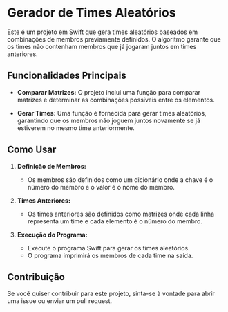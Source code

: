 # Gerador de Times Aleatórios

Este é um projeto em Swift que gera times aleatórios baseados em combinações de membros previamente definidos. O algoritmo garante que os times não contenham membros que já jogaram juntos em times anteriores.

## Funcionalidades Principais

- **Comparar Matrizes:** O projeto inclui uma função para comparar matrizes e determinar as combinações possíveis entre os elementos.

- **Gerar Times:** Uma função é fornecida para gerar times aleatórios, garantindo que os membros não joguem juntos novamente se já estiverem no mesmo time anteriormente.

## Como Usar

1. **Definição de Membros:**
   - Os membros são definidos como um dicionário onde a chave é o número do membro e o valor é o nome do membro.

2. **Times Anteriores:**
   - Os times anteriores são definidos como matrizes onde cada linha representa um time e cada elemento é o número do membro.

3. **Execução do Programa:**
   - Execute o programa Swift para gerar os times aleatórios.
   - O programa imprimirá os membros de cada time na saída.

## Contribuição

Se você quiser contribuir para este projeto, sinta-se à vontade para abrir uma issue ou enviar um pull request.
